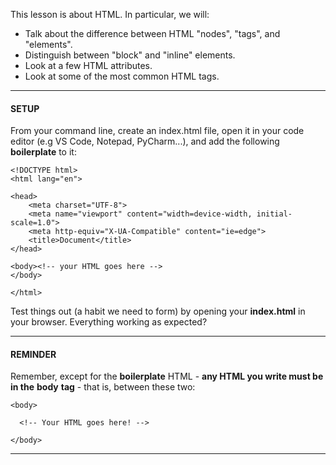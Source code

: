 
This lesson is about HTML. In particular, we will:

-   Talk about the difference between HTML "nodes", "tags", and "elements".
-   Distinguish between "block" and "inline" elements.
-   Look at a few HTML attributes.
-   Look at some of the most common HTML tags.

----------

  

#### **SETUP**

From your command line, create an index.html file, open it in your code editor (e.g VS Code, Notepad, PyCharm...), and add the following **boilerplate** to it:

  
```
<!DOCTYPE html>
<html lang="en">

<head>
    <meta charset="UTF-8">
    <meta name="viewport" content="width=device-width, initial-scale=1.0">
    <meta http-equiv="X-UA-Compatible" content="ie=edge">
    <title>Document</title>
</head>

<body><!-- your HTML goes here -->
</body>

</html>
```
  

Test things out (a habit we need to form) by opening your **index.html** in your browser. Everything working as expected?

----------

  

#### **REMINDER**

Remember, except for the **boilerplate** HTML - **any HTML you write must be in the** **body** **tag** - that is, between these two:

```
<body>

  <!-- Your HTML goes here! -->
  
</body>
```

----------